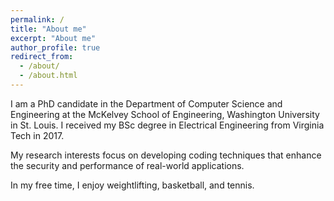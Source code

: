 ```yaml
---
permalink: /
title: "About me"
excerpt: "About me"
author_profile: true
redirect_from: 
  - /about/
  - /about.html
---
```



I am a PhD candidate in the Department of Computer Science and Engineering at the McKelvey School of Engineering, Washington University in St. Louis. I received my BSc degree in Electrical Engineering from Virginia Tech in 2017. 

My research interests focus on developing coding techniques that enhance the security and performance of real-world applications.

In my free time, I enjoy weightlifting, basketball, and tennis.
